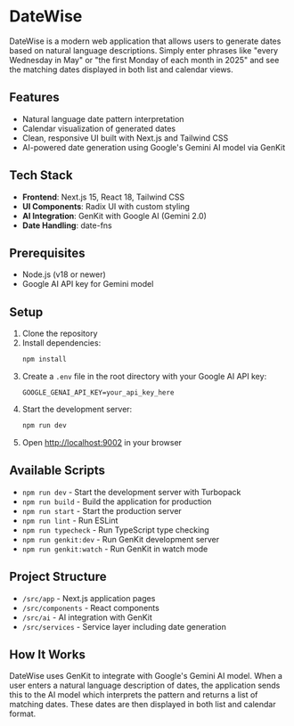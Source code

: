 # DateWise

DateWise is a modern web application that allows users to generate dates based on natural language descriptions. Simply enter phrases like "every Wednesday in May" or "the first Monday of each month in 2025" and see the matching dates displayed in both list and calendar views.

## Features

- Natural language date pattern interpretation
- Calendar visualization of generated dates
- Clean, responsive UI built with Next.js and Tailwind CSS
- AI-powered date generation using Google's Gemini AI model via GenKit

## Tech Stack

- **Frontend**: Next.js 15, React 18, Tailwind CSS
- **UI Components**: Radix UI with custom styling
- **AI Integration**: GenKit with Google AI (Gemini 2.0)
- **Date Handling**: date-fns

## Prerequisites

- Node.js (v18 or newer)
- Google AI API key for Gemini model

## Setup

1. Clone the repository
2. Install dependencies:
   ```bash
   npm install
   ```
3. Create a `.env` file in the root directory with your Google AI API key:
   ```
   GOOGLE_GENAI_API_KEY=your_api_key_here
   ```
4. Start the development server:
   ```bash
   npm run dev
   ```
5. Open [http://localhost:9002](http://localhost:9002) in your browser

## Available Scripts

- `npm run dev` - Start the development server with Turbopack
- `npm run build` - Build the application for production
- `npm run start` - Start the production server
- `npm run lint` - Run ESLint
- `npm run typecheck` - Run TypeScript type checking
- `npm run genkit:dev` - Run GenKit development server
- `npm run genkit:watch` - Run GenKit in watch mode

## Project Structure

- `/src/app` - Next.js application pages
- `/src/components` - React components
- `/src/ai` - AI integration with GenKit
- `/src/services` - Service layer including date generation

## How It Works

DateWise uses GenKit to integrate with Google's Gemini AI model. When a user enters a natural language description of dates, the application sends this to the AI model which interprets the pattern and returns a list of matching dates. These dates are then displayed in both list and calendar format.
